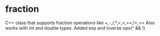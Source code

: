 # fraction
C++ class that supports fraction operations like +,-,/,*,<,>,==,!=,<<
Also works with int and double types.
Added exp and inverse ops(^ && !)

